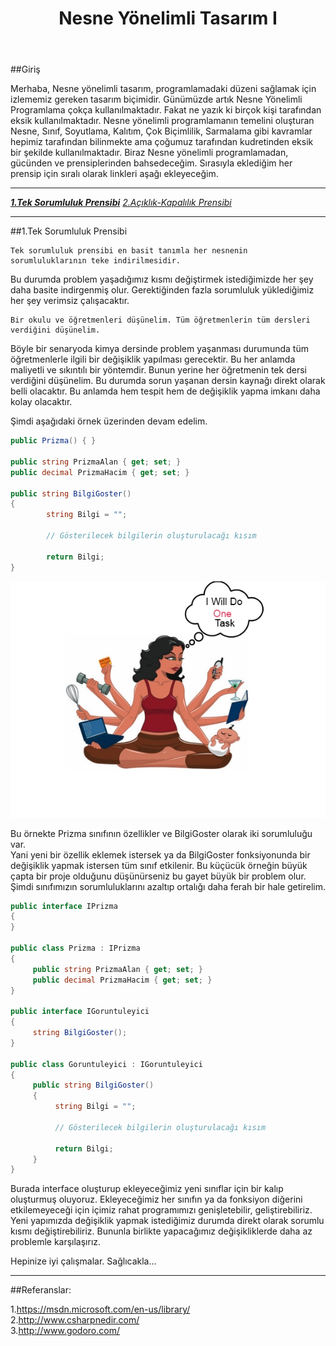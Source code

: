 ﻿---
layout: post
title: Nesne Yönelimli Tasarım I
excerpt: "Nesne Yönelimli Tasarım I"
categories: articles
comments: true
share: true
analytics: true
tags: [OOD, Nesne yönelimli tasarım, Tek Sorumluluk prensibi, SRP]
---

##Giriş

Merhaba,
Nesne yönelimli tasarım, programlamadaki düzeni sağlamak için izlememiz gereken tasarım biçimidir. 
Günümüzde artık Nesne Yönelimli Programlama çokça kullanılmaktadır. Fakat ne yazık ki birçok kişi tarafından eksik kullanılmaktadır. 
Nesne yönelimli programlamanın temelini oluşturan Nesne, Sınıf, Soyutlama, Kalıtım, Çok Biçimlilik, Sarmalama gibi kavramlar hepimiz 
tarafından bilinmekte ama çoğumuz tarafından kudretinden eksik bir şekilde kullanılmaktadır. Biraz Nesne yönelimli programlamadan, 
gücünden ve prensiplerinden bahsedeceğim. Sırasıyla eklediğim her prensip için sıralı olarak linkleri aşağı ekleyeceğim.

---

***[1.Tek Sorumluluk Prensibi](http://develomer.me/OOD1 "25.08.2015")***
*[2.Açıklık-Kapalılık Prensibi](http://develomer.me/OOD2 "25.08.2015")*

---


##1.Tek Sorumluluk Prensibi

	Tek sorumluluk prensibi en basit tanımla her nesnenin sorumluluklarının teke indirilmesidir. 
Bu durumda problem yaşadığımız kısmı değiştirmek istediğimizde her şey daha basite indirgenmiş olur. 
Gerektiğinden fazla sorumluluk yüklediğimiz her şey verimsiz çalışacaktır. 

	Bir okulu ve öğretmenleri düşünelim. Tüm öğretmenlerin tüm dersleri verdiğini düşünelim. 
Böyle bir senaryoda kimya dersinde problem yaşanması durumunda tüm öğretmenlerle ilgili bir değişiklik yapılması gerecektir. 
Bu her anlamda maliyetli ve sıkıntılı bir yöntemdir. Bunun yerine her öğretmenin tek dersi verdiğini düşünelim. 
Bu durumda sorun yaşanan dersin kaynağı direkt olarak belli olacaktır. Bu anlamda hem tespit hem de değişiklik yapma imkanı daha kolay olacaktır. 


Şimdi aşağıdaki örnek üzerinden devam edelim.

```csharp
public Prizma() { }

public string PrizmaAlan { get; set; }
public decimal PrizmaHacim { get; set; }

public string BilgiGoster()
{
        string Bilgi = "";

        // Gösterilecek bilgilerin oluşturulacağı kısım

        return Bilgi;
}
```

![](../../images/2015-08-25-OOD1/1.png)

Bu örnekte Prizma sınıfının özellikler ve BilgiGoster olarak iki sorumluluğu var.  
Yani yeni bir özellik eklemek istersek ya da BilgiGoster fonksiyonunda bir değişiklik yapmak istersen tüm sınıf etkilenir. 
Bu küçücük örneğin büyük çapta bir proje olduğunu düşünürseniz bu gayet büyük bir problem olur. 
Şimdi sınıfımızın sorumluluklarını azaltıp ortalığı daha ferah bir hale getirelim.

```csharp
public interface IPrizma
{
}

public class Prizma : IPrizma
{
     public string PrizmaAlan { get; set; }
     public decimal PrizmaHacim { get; set; }
}

public interface IGoruntuleyici
{
     string BilgiGoster();
}

public class Goruntuleyici : IGoruntuleyici
{
     public string BilgiGoster()
     {
          string Bilgi = "";

          // Gösterilecek bilgilerin oluşturulacağı kısım

          return Bilgi;
     }
}
```

Burada interface oluşturup ekleyeceğimiz yeni sınıflar için bir kalıp oluşturmuş oluyoruz. 
Ekleyeceğimiz her sınıfın ya da fonksiyon diğerini etkilemeyeceği için içimiz rahat programımızı genişletebilir, 
geliştirebiliriz. Yeni yapımızda değişiklik yapmak istediğimiz durumda direkt olarak sorumlu kısmı değiştirebiliriz. 
Bununla birlikte yapacağımız değişikliklerde daha az problemle karşılaşırız. 

Hepinize iyi çalışmalar. Sağlıcakla...

---

##Referanslar:

1.<https://msdn.microsoft.com/en-us/library/>  
2.<http://www.csharpnedir.com/>  
3.<http://www.godoro.com/>  
